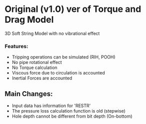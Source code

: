 # Original (v1.0) ver of Torque and Drag Model
3D Soft String Model with no vibrational effect

### Features:
* Tripping operations can be simulated (RIH, POOH)
* No pipe rotational effect
* No Torque calculation
* Viscous force due to circulation is accounted
* Inertial Forces are accounted

## Main Changes:
* Input data has information for 'RESTR'
* The pressure loss calculation function is old (stepwise)
* Hole depth cannot be different from bit depth (On-bottom)
 
